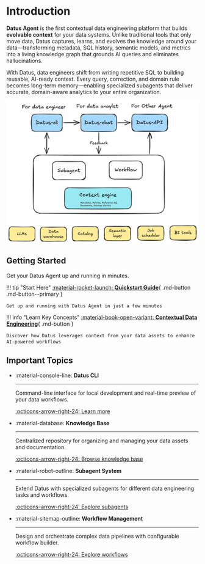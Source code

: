 # Introduction

**Datus Agent** is the first contextual data engineering platform that builds **evolvable context** for your data systems. Unlike traditional tools that only move data, Datus captures, learns, and evolves the knowledge around your data—transforming metadata, SQL history, semantic models, and metrics into a living knowledge graph that grounds AI queries and eliminates hallucinations.

With Datus, data engineers shift from writing repetitive SQL to building reusable, AI-ready context. Every query, correction, and domain rule becomes long-term memory—enabling specialized subagents that deliver accurate, domain-aware analytics to your entire organization.

![Datus architecture](../assets/home_architecture.png )


## Getting Started

Get your Datus Agent up and running in minutes.

!!! tip "Start Here"
    [:material-rocket-launch: **Quickstart Guide**](getting_started/Quickstart.md){ .md-button .md-button--primary }

    Get up and running with Datus Agent in just a few minutes

!!! info "Learn Key Concepts"
    [:material-book-open-variant: **Contextual Data Engineering**](getting_started/contextual_data_engineering.md){ .md-button }

    Discover how Datus leverages context from your data assets to enhance AI-powered workflows

## Important Topics

<div class="grid cards" markdown>

-   :material-console-line: **Datus CLI**

    ---

    Command-line interface for local development and real-time preview of your data workflows.
    
    [:octicons-arrow-right-24: Learn more](cli/introduction.md)

-   :material-database: **Knowledge Base**

    ---

    Centralized repository for organizing and managing your data assets and documentation.
    
    [:octicons-arrow-right-24: Browse knowledge base](knowledge_base/introduction.md)

-   :material-robot-outline: **Subagent System**

    ---

    Extend Datus with specialized subagents for different data engineering tasks and workflows.

    [:octicons-arrow-right-24: Explore subagents](subagent/introduction.md)

-   :material-sitemap-outline: **Workflow Management**

    ---

    Design and orchestrate complex data pipelines with configurable workflow builder.
    
    [:octicons-arrow-right-24: Explore workflows](workflow/introduction.md)

</div>
